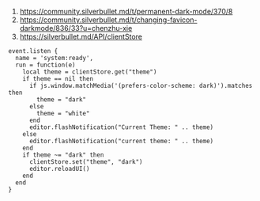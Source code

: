
1. https://community.silverbullet.md/t/permanent-dark-mode/370/8
2. https://community.silverbullet.md/t/changing-favicon-darkmode/836/33?u=chenzhu-xie
3. https://silverbullet.md/API/clientStore

```space-lua
event.listen {
  name = 'system:ready',
  run = function(e)
    local theme = clientStore.get("theme")
    if theme == nil then
      if js.window.matchMedia('(prefers-color-scheme: dark)').matches then
        theme = "dark"
      else
        theme = "white"
      end
      editor.flashNotification("Current Theme: " .. theme)
    else
      editor.flashNotification("current theme: " .. theme)
    end
    if theme ~= "dark" then
      clientStore.set("theme", "dark")
      editor.reloadUI()
    end
  end
}
```
